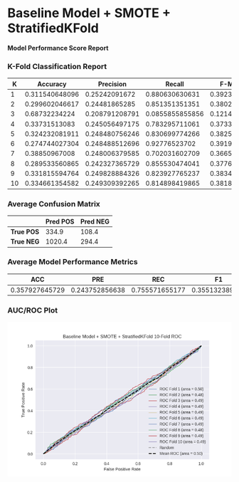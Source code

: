 # Baseline Model + SMOTE + StratifiedKFold
**Model Performance Score Report**

### K-Fold Classification Report
| K | Accuracy | Precision | Recall | F-Measure | AUC | Kappa |
| --- | --- | --- | --- | --- | --- | --- |
| 1 | 0.311540648096 | 0.25242091672 | 0.880630630631 | 0.392373306573 | 0.500011132806 | 1.22055699651e-05 |
| 2 | 0.299602046617 | 0.24481865285 | 0.851351351351 | 0.380281690141 | 0.482329668071 | -0.0194127442587 |
| 3 | 0.68732234224 | 0.208791208791 | 0.0855855855856 | 0.121405750799 | 0.488039941082 | -0.0297301382198 |
| 4 | 0.33731513083 | 0.245056497175 | 0.783295711061 | 0.373318988704 | 0.485183977203 | -0.0171458710156 |
| 5 | 0.324232081911 | 0.248480756246 | 0.830699774266 | 0.382536382536 | 0.492155970783 | -0.00882898775303 |
| 6 | 0.274744027304 | 0.248488512696 | 0.92776523702 | 0.391988555079 | 0.491259044366 | -0.00917030528364 |
| 7 | 0.38850967008 | 0.248006379585 | 0.702031602709 | 0.366529169122 | 0.492460668275 | -0.00938320188946 |
| 8 | 0.289533560865 | 0.242327365729 | 0.855530474041 | 0.377678126557 | 0.477194894815 | -0.0248016197129 |
| 9 | 0.331815594764 | 0.249828884326 | 0.823927765237 | 0.383403361345 | 0.494916698448 | -0.00577117552351 |
| 10 | 0.334661354582 | 0.249309392265 | 0.814898419865 | 0.381808566896 | 0.493826683296 | -0.00704760195709 |

### Average Confusion Matrix
| | Pred POS | Pred NEG |
| --- | --- | --- |
| **True POS** | 334.9 | 108.4 |
| **True NEG** | 1020.4 | 294.4 |

### Average Model Performance Metrics
| ACC | PRE | REC | F1 | AUC | KAPP |
| --- | --- | --- | --- | --- | --- |
| 0.357927645729 | 0.243752856638 | 0.755571655177 | 0.355132389775 | 0.489737867914 | -0.0131279440044 |

### AUC/ROC Plot
![ROC Plot](baseline_model_+_smote_+_stratifiedkfold_auc-plot.png)
